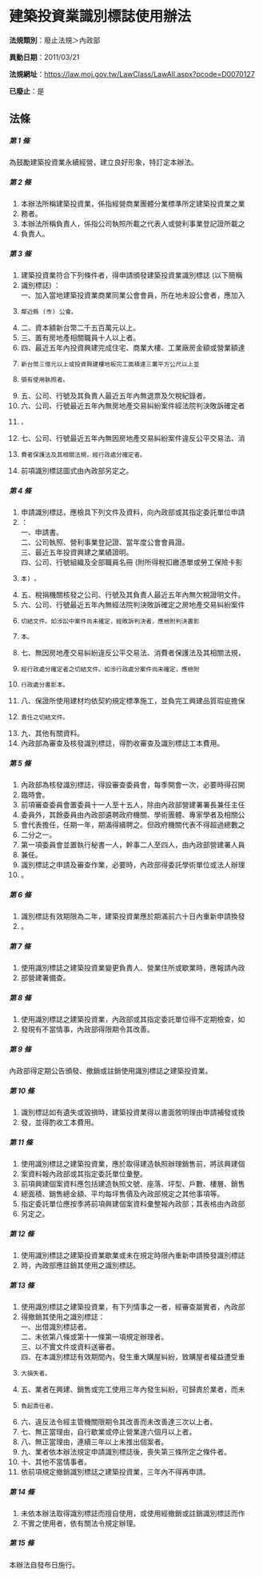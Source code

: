 # 建築投資業識別標誌使用辦法

**法規類別**：廢止法規＞內政部

**異動日期**：2011/03/21  

**法規網址**：https://law.moj.gov.tw/LawClass/LawAll.aspx?pcode=D0070127

**已廢止**：是



## 法條
##### 第 1 條
為鼓勵建築投資業永續經營，建立良好形象，特訂定本辦法。

##### 第 2 條
1. 本辦法所稱建築投資業，係指經營商業團體分業標準所定建築投資業之業
1. 務者。
1. 本辦法所稱負責人，係指公司執照所載之代表人或營利事業登記證所載之
1. 負責人。

##### 第 3 條
1. 建築投資業符合下列條件者，得申請頒發建築投資業識別標誌 (以下簡稱
1. 識別標誌) ：  
一、加入當地建築投資業商業同業公會會員，所在地未設公會者，應加入
1.     鄰近縣 (市) 公會。
1. 二、資本額新台幣二千五百萬元以上。
1. 三、置有房地產相關職員十人以上者。
1. 四、最近五年內投資興建完成住宅、商業大樓、工業廠房金額或營業額達
1.     新台幣三億元以上或投資興建樓地板完工面積達三萬平方公尺以上並
1.     領有使用執照者。
1. 五、公司、行號及其負責人最近五年內無退票及欠稅紀錄者。
1. 六、公司、行號最近五年內無房地產交易糾紛案件經法院判決敗訴確定者
1.     。
1. 七、公司、行號最近五年內無因房地產交易糾紛案件違反公平交易法、消
1.     費者保護法及其相關法規，經行政處分確定者。
1. 前項識別標誌圖式由內政部另定之。

##### 第 4 條
1. 申請識別標誌，應檢具下列文件及資料，向內政部或其指定委託單位申請
1. ：  
一、申請書。  
二、公司執照、營利事業登記證、當年度公會會員證。  
三、最近五年投資興建之業績證明。  
四、公司、行號組織及全部職員名冊 (附所得稅扣繳憑單或勞工保險卡影
1.     本) 。
1. 五、稅捐機關核發之公司、行號及其負責人最近五年內無欠稅證明文件。
1. 六、公司、行號最近五年內無經法院判決敗訴確定之房地產交易糾紛案件
1.     切結文件。如涉訟中案件尚未確定，經敗訴判決者，應檢附判決書影
1.     本。
1. 七、無因房地產交易糾紛違反公平交易法、消費者保護法及其相關法規，
1.     經行政處分確定者之切結文件。如涉行政處分案件尚未確定，應檢附
1.     行政處分書影本。
1. 八、保證所使用建材均依契約規定標準施工，並負完工興建品質瑕疵擔保
1.     責任之切結文件。
1. 九、其他有關資料。
1. 內政部為審查及核發識別標誌，得酌收審查及識別標誌工本費用。

##### 第 5 條
1. 內政部為核發識別標誌，得設審查委員會，每季開會一次，必要時得召開
1. 臨時會。
1. 前項審查委員會置委員十一人至十五人，除由內政部營建署署長兼任主任
1. 委員外，其餘委員由內政部遴聘政府機關、學術團體、專家學者及相關公
1. 會代表擔任，任期一年，期滿得續聘之。但政府機關代表不得超過總數之
1. 二分之一。
1. 第一項委員會並置執行秘書一人，幹事二人至四人，由內政部營建署人員
1. 兼任。
1. 識別標誌之申請及審查作業，必要時，內政部得委託學術單位或法人辦理
1. 。

##### 第 6 條
1. 識別標誌有效期限為二年，建築投資業應於期滿前六十日內重新申請換發
1. 。

##### 第 7 條
1. 使用識別標誌之建築投資業變更負責人、營業住所或歇業時，應報請內政
1. 部營建署備查。

##### 第 8 條
1. 使用識別標誌之建築投資業，內政部或其指定委託單位得不定期檢查，如
1. 發現有不當情事，內政部得限期令其改善。

##### 第 9 條
內政部得定期公告頒發、撤銷或註銷使用識別標誌之建築投資業。

##### 第 10 條
1. 識別標誌如有遺失或毀損時，建築投資業得以書面敘明理由申請補發或換
1. 發，並得酌收工本費用。

##### 第 11 條
1. 使用識別標誌之建築投資業，應於取得建造執照辦理銷售前，將該興建個
1. 案資料報內政部或其指定委託單位彙整。
1. 前項興建個案資料應包括建造執照文號、座落、坪型、戶數、樓層、銷售
1. 總面積、銷售總金額、平均每坪售價及內政部規定之其他事項等。
1. 指定委託單位應按季將前項興建個案資料彙整報內政部；其表格由內政部
1. 另定之。

##### 第 12 條
1. 使用識別標誌之建築投資業歇業或未在規定時限內重新申請換發識別標誌
1. 時，內政部應註銷其使用之識別標誌。

##### 第 13 條
1. 使用識別標誌之建築投資業，有下列情事之一者，經審查屬實者，內政部
1. 得撤銷其使用之識別標誌：  
一、出借識別標誌者。  
二、未依第八條或第十一條第一項規定辦理者。  
三、以不實文件或資料送審者。  
四、在本識別標誌有效期間內，發生重大購屋糾紛，致購屋者權益遭受重
1.     大損失者。
1. 五、業者在興建、銷售或完工使用三年內發生糾紛，可歸責於業者，而未
1.     負起責任者。
1. 六、違反法令經主管機關限期令其改善而未改善達三次以上者。
1. 七、無正當理由，自行歇業或停止營業達六個月以上者。
1. 八、無正當理由，連續三年以上未推出個案者。
1. 九、業者依本辦法規定申請識別標誌後，喪失第三條所定之條件者。
1. 十、其他不當情事者。
1. 依前項規定撤銷識別標誌之建築投資業，三年內不得再申請。

##### 第 14 條
1. 未依本辦法取得識別標誌而擅自使用，或使用經撤銷或註銷識別標誌而作
1. 不實之使用者，依有關法令規定辦理。

##### 第 15 條
本辦法自發布日施行。


